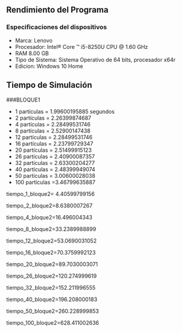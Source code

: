## Rendimiento del Programa
### Especificaciones del dispositivos
- Marca: Lenovo
- Procesador: Intel® Core ™  i5-8250U CPU @ 1.60 GHz
- RAM 8.00 GB
- Tipo de Sistema: Sistema Operativo de 64 bits, procesador x64r
- Edicion: Windows 10 Home
## Tiempo de Simulación

###BLOQUE1
-	1 partículas = 1.99600195885 segundos
-	2 partículas = 2.26399874687
-	4 partículas = 2.28499531746
-	8 partículas  = 2.52900147438
- 12 partículas  = 2.28499531746
- 16 partículas  = 2.23799729347
- 20 partículas  = 2.51499915123
- 26 partículas  = 2.40900087357
- 32 partículas  = 2.63300204277
- 40 partículas  = 2.48399949074
- 50 partículas  = 3.00600028038
- 100  partículas  =3.46799635887



tiempo_1_bloque2= 4.40599799156

tiempo_2_bloque2=8.6380007267

tiempo_4_bloque2=16.496004343

tiempo_8_bloque2=33.2389988899

tiempo_12_bloque2=53.0690031052

tiempo_16_bloque2=70.3759992123

tiempo_20_bloque2=89.7030003071

tiempo_26_bloque2=120.274999619

tiempo_32_bloque2=152.211996555

tiempo_40_bloque2=196.208000183

tiempo_50_bloque2=260.228999853

tiempo_100_bloque2=628.411002636



